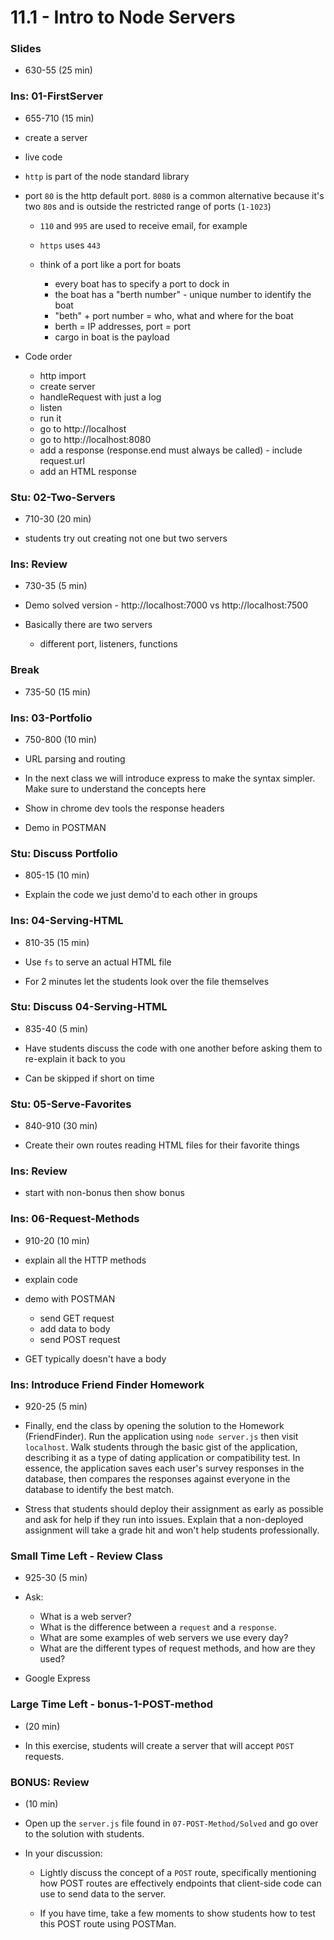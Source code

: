 # 11.1 - Intro to Node Servers

### Slides

- 630-55 (25 min)

### Ins: 01-FirstServer

- 655-710 (15 min)

- create a server

- live code

- `http` is part of the node standard library

- port `80` is the http default port. `8080` is a common alternative because it's two `80`s and is outside the restricted range of ports (`1-1023`)

  - `110` and `995` are used to receive email, for example
  - `https` uses `443`

  - think of a port like a port for boats

    - every boat has to specify a port to dock in
    - the boat has a "berth number" - unique number to identify the boat
    - "beth" + port number = who, what and where for the boat
    - berth = IP addresses, port = port
    - cargo in boat is the payload

- Code order

  - http import
  - create server
  - handleRequest with just a log
  - listen
  - run it
  - go to http://localhost
  - go to http://localhost:8080
  - add a response (response.end must always be called) - include request.url
  - add an HTML response

### Stu: 02-Two-Servers

- 710-30 (20 min)

- students try out creating not one but two servers

### Ins: Review

- 730-35 (5 min)

- Demo solved version - http://localhost:7000 vs http://localhost:7500

- Basically there are two servers

  - different port, listeners, functions

### Break

- 735-50 (15 min)

### Ins: 03-Portfolio

- 750-800 (10 min)

- URL parsing and routing

- In the next class we will introduce express to make the syntax simpler. Make sure to understand the concepts here

- Show in chrome dev tools the response headers

- Demo in POSTMAN

### Stu: Discuss Portfolio

- 805-15 (10 min)

- Explain the code we just demo'd to each other in groups

### Ins: 04-Serving-HTML

- 810-35 (15 min)

- Use `fs` to serve an actual HTML file

- For 2 minutes let the students look over the file themselves

### Stu: Discuss 04-Serving-HTML

- 835-40 (5 min)

- Have students discuss the code with one another before asking them to re-explain it back to you

- Can be skipped if short on time

### Stu: 05-Serve-Favorites

- 840-910 (30 min)

- Create their own routes reading HTML files for their favorite things

### Ins: Review

- start with non-bonus then show bonus

### Ins: 06-Request-Methods

- 910-20 (10 min)

- explain all the HTTP methods

- explain code

- demo with POSTMAN

  - send GET request
  - add data to body
  - send POST request

- GET typically doesn't have a body

### Ins: Introduce Friend Finder Homework

- 920-25 (5 min)

- Finally, end the class by opening the solution to the Homework (FriendFinder). Run the application using `node server.js` then visit `localhost`. Walk students through the basic gist of the application, describing it as a type of dating application or compatibility test. In essence, the application saves each user's survey responses in the database, then compares the responses against everyone in the database to identify the best match.

- Stress that students should deploy their assignment as early as possible and ask for help if they run into issues. Explain that a non-deployed assignment will take a grade hit and won't help students professionally.

### Small Time Left - Review Class

- 925-30 (5 min)

- Ask:

  - What is a web server?
  - What is the difference between a `request` and a `response`.
  - What are some examples of web servers we use every day?
  - What are the different types of request methods, and how are they used?

- Google Express

### Large Time Left - bonus-1-POST-method

- (20 min)

- In this exercise, students will create a server that will accept `POST` requests.

### BONUS: Review

- (10 min)

- Open up the `server.js` file found in `07-POST-Method/Solved` and go over to the solution with students.

- In your discussion:

  - Lightly discuss the concept of a `POST` route, specifically mentioning how POST routes are effectively endpoints that client-side code can use to send data to the server.

  - If you have time, take a few moments to show students how to test this POST route using POSTMan.

